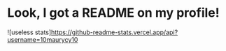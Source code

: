 # Look, I got a README on my profile!

![useless stats]https://github-readme-stats.vercel.app/api?username=10maurycy10
